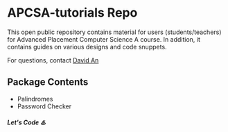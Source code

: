 # APCSA-tutorials Repo 

This open public repository contains material for users (students/teachers) for Advanced Placement Computer Science A course. In addition, it contains guides on various designs and code snuppets. 

For questions, contact [David An](mailto:davidzhongtaian@gmail.com)

## Package Contents 

  - Palindromes 
  - Password Checker

##### Let's Code ♨️
